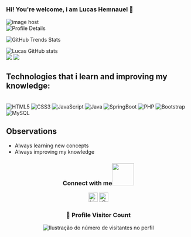 ### Hi! You're welcome, i am Lucas Hemnauel 🤙

<img src="https://images2.imgbox.com/3b/f1/hKGoPxQP_o.png" alt="image host"/> </br>
![Profile Details](http://github-profile-summary-cards.vercel.app/api/cards/profile-details?username=lucashemanuel&theme=dark) 


![GitHub Trends Stats](https://api.githubtrends.io/user/svg/lucashemanuel/langs?time_range=one_year&use_percent=True&include_private=True&loc_metric=changed&theme=dark)

![Lucas GitHub stats](https://github-readme-stats.vercel.app/api?username=lucashemanuel&show_icons=true&theme=dark) </br>
![](http://github-profile-summary-cards.vercel.app/api/cards/repos-per-language?username=lucashemanuel&theme=dark) 
![](http://github-profile-summary-cards.vercel.app/api/cards/most-commit-language?username=lucashemanuel&theme=dark) 


## Technologies that i learn and improving my knowledge:

<div style="display: inline-block"><br/>
    <img align="center" alt="HTML5" src="https://img.shields.io/badge/HTML5-E34F26?style=for-the-badge&logo=html5&logoColor=white"/>
    <img align="center" alt="CSS3" src="https://img.shields.io/badge/CSS3-1572B6?style=for-the-badge&logo=css3&logoColor=white"/>
    <img align="center" alt="JavaScript" src="https://img.shields.io/badge/JavaScript-F7DF1E?style=for-the-badge&logo=javascript&logoColor=black"/>
    <img align="center" alt="Java" src="https://img.shields.io/badge/Java-ED8B00?style=for-the-badge&logo=java&logoColor=white"/>
    <img align="center" alt="SpringBoot" src="https://img.shields.io/badge/Spring-6DB33F?style=for-the-badge&logo=spring&logoColor=white"/>
    <img align="center" alt="PHP" src="https://img.shields.io/badge/PHP-777BB4?style=for-the-badge&logo=php&logoColor=white"/>
    <img align="center" alt="Bootstrap" src="https://img.shields.io/badge/Bootstrap-563D7C?style=for-the-badge&logo=bootstrap&logoColor=white"/>
    <img align="center" alt="MySQL" src="https://img.shields.io/badge/MySQL-00000F?style=for-the-badge&logo=mysql&logoColor=white"/>
</div><br/>

## Observations
- Always learning new concepts 
- Always improving my knowledge

<div align="center">
<h3> Connect with me<a href="https://gifyu.com/image/Zy2f"><img src="https://github.com/milaan9/milaan9/blob/main/Handshake.gif" width="60"></a>
</h3> 
<p align="center">
    <a href="https://www.linkedin.com/in/lucas-hemanuel" target="_blank"><img alt="LinkedIn" width="25px" src="https://github.com/TheDudeThatCode/TheDudeThatCode/blob/master/Assets/Linkedin.svg"></a>
    <a href="mailto:lucashemanuel890@gmail.com" target="_blank"><img alt="Gmail" width="25px" src="https://github.com/TheDudeThatCode/TheDudeThatCode/blob/master/Assets/Gmail.svg"></a> 
</p>  

<div align="center">
  <h3><b>📍 Profile Visitor Count</b></h3>
</div>

<p align="center">
  <img
    src="https://profile-counter.glitch.me/lucashemanuel/count.svg"
    alt="Ilustração do número de visitantes no perfil"
  />
</p>
